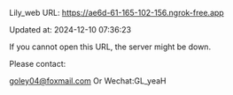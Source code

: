 Lily_web URL: https://ae6d-61-165-102-156.ngrok-free.app

Updated at: 2024-12-10 07:36:23

If you cannot open this URL, the server might be down.

Please contact: 

goley04@foxmail.com Or Wechat:GL_yeaH